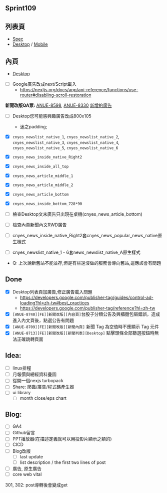 ## Sprint109

## 列表頁
* [Spec](https://cnyesrd.atlassian.net/wiki/spaces/PS/pages/2153709569)
* [Desktop](https://app.zeplin.io/project/576287bda89e8aa7045cfba5/screen/64bf3d5ab80488509d649a7e) /  [Mobile](https://app.zeplin.io/project/576287bda89e8aa7045cfba5/screen/64d0b64c955b232302230055)

## 內頁
* [Desktop](https://app.zeplin.io/project/576287bda89e8aa7045cfba5/screen/64ad0cdf411565216532362a)


* [ ] Google廣告改成next/Script載入
	* https://nextjs.org/docs/app/api-reference/functions/use-router#disabling-scroll-restoration

**新聞改版QA票:** [ANUE-8598](https://cnyesrd.atlassian.net/browse/ANUE-8598), [ANUE-8330](https://cnyesrd.atlassian.net/browse/ANUE-8330)
[新增的廣告](https://cnyesrd.atlassian.net/wiki/spaces/PS/pages/2202435641)

* [ ] Desktop您可能感興趣廣告改成800x105
	*  迷之padding;

* [x] `cnyes_newslist_native_1`, `cnyes_newslist_native_2`, `cnyes_newslist_native_3`, `cnyes_newslist_native_4`, `cnyes_newslist_native_5`, `cnyes_newslist_native_6`
* [x] `cnyes_news_inside_native_Right2`
* [x] `cnyes_news_inside_all_top`
* [x] `cnyes_news_article_middle_1`
* [x] `cnyes_news_article_middle_2`
* [x] `cnyes_news_article_bottom`
* [x] `cnyes_news_inside_bottom_728*90`
* [ ] 檢查Desktop文末廣告只出現在桌機(cnyes_news_article_bottom)
* [ ] 檢查內頁新聞內文RWD廣告
* [ ] cnyes_news_inside_native_Right2套cnyes_news_popular_news_native原生樣式
* [ ] cnyes_newslist_native_1 - 6套news_newslist_native_A原生樣式

* Q: 上次說新舊站不能並存,但是有些還沒做的服務會導向舊站,這應該會有問題

## Done
* [x] Desktop列表頁加廣告,修正廣告載入問題
	* https://developers.google.com/publisher-tag/guides/control-ad-loading?hl=zh-tw#best_practices
	* https://developers.google.com/publisher-tag/reference?hl=zh-tw
* [x] `[ANUE-8740][FE][新聞改版][內容頁]`台股子分類公告及興櫃麵包屑錯誤，造成進入內文頁後，點選公告有問題
* [x] `[ANUE-8709][FE][新聞改版][新聞內頁]` 新聞 Tag 為空值時不應顯示 Tag 元件
* [x] `[ANUE-8713][FE][新聞改版][新聞列表][Desktop]` 點擊頭條全部篩選按鈕時無法正確跳轉頁面

## Idea:
* [ ] linux排程
* [ ] 月報價與總經資料疊圖
* [ ] 從開一個nexjs turbopack
* [ ] Share: 爬蟲/廣告/程式碼產生器
* [ ] ui library
	* [ ] month close/eps chart
## Blog: 
* [ ] GA4
* [ ] Github留言
* [ ] PPT播放器(在描述定義就可以用投影片顯示之類的)
* [ ] CICD
* [ ] Blog改版
	* [ ] last update
	* [ ] list description / the first two lines of post
* [ ] 廣告, 原生廣告
* [ ] core web vital

301, 302: post導轉後會變成get

